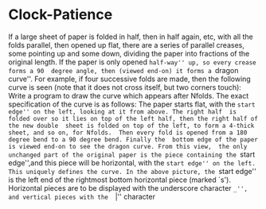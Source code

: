 # Clock-Patience
If a large sheet of paper is folded in half, then in half again, etc, with all the folds 
parallel, then opened up flat, there are a series of parallel creases, some 
pointing up and some down, dividing the paper into fractions of the original 
length. If the paper is only opened ``half-way'' up, so every crease forms a 90 
degree angle, then (viewed end-on) it forms a ``dragon curve''. For example, if four 
successive folds are made, then the following curve is seen (note that it does not
cross itself, but two corners touch): Write a program to draw the curve which 
appears after Nfolds. The exact specification of the curve is as follows: The paper 
starts flat, with the ``start edge'' on the left, looking at it from above. The right half 
is folded over so it lies on top of the left half, then the right half of the new double 
sheet is folded on top of the left, to form a 4-thick sheet, and so on, for Nfolds. 
Then every fold is opened from a 180 degree bend to a 90 degree bend. Finally the 
bottom edge of the paper is viewed end-on to see the dragon curve. From this view, 
the only unchanged part of the original paper is the piece containing the ``start 
edge'',and this piece will be horizontal, with the ``start edge'' on the left. 
This uniquely defines the curve. In the above picture, the ``start edge'' is the 
left end of the rightmost bottom horizontal piece (marked `s'). Horizontal pieces 
are to be displayed with the underscore character ``_'', and vertical pieces with the 
``|'' character
